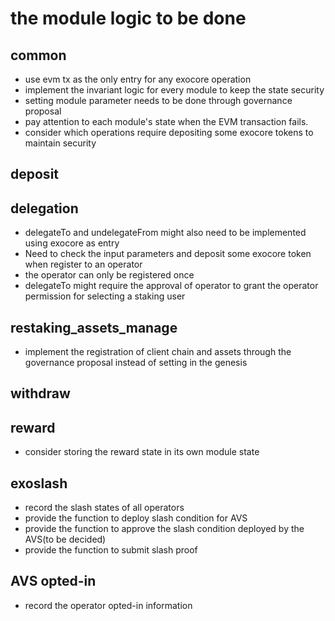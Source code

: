 # the module logic to be done

## common

* use evm tx as the only entry for any exocore operation
* implement the invariant logic for every module to keep the state security
* setting module parameter needs to be done through governance proposal
* pay attention to each module's state when the EVM transaction fails.
* consider which operations require depositing some exocore tokens to maintain security

## deposit

## delegation

* delegateTo and undelegateFrom might also need to be implemented using exocore as entry
* Need to check the input parameters and deposit some exocore token when register to an operator
* the operator can only be registered once
* delegateTo might require the approval of operator to grant the operator permission for selecting a staking user

## restaking_assets_manage

* implement the registration of client chain and assets through the governance proposal instead of setting in the genesis

## withdraw

## reward
* consider storing the reward state in its own module state

## exoslash
* record the slash states of all operators
* provide the function to deploy slash condition for AVS
* provide the function to approve the slash condition deployed by the AVS(to be decided)
* provide the function to submit slash proof


## AVS opted-in
* record the operator opted-in information


